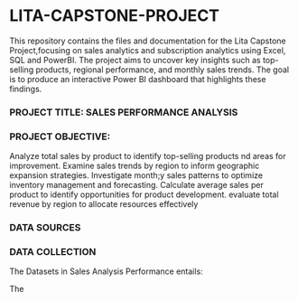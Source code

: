 # LITA-CAPSTONE-PROJECT
This repository contains the files and documentation for the Lita Capstone Project,focusing on sales analytics and subscription analytics using Excel, SQL and PowerBI. The project aims to uncover key insights such as top-selling products, regional performance, and monthly sales trends. The goal is to produce an interactive Power BI
dashboard that highlights these findings.

### PROJECT TITLE: SALES PERFORMANCE ANALYSIS

### PROJECT OBJECTIVE:
Analyze total sales by product to identify top-selling products nd areas for improvement.
Examine sales trends by region to inform geographic expansion strategies.
Investigate month;y sales patterns to optimize inventory management and forecasting.
Calculate average sales per product to identify opportunities for product development.
evaluate total revenue by region to allocate resources effectively 


### DATA SOURCES

### DATA COLLECTION
The Datasets in Sales Analysis Performance entails:

The 
